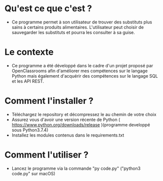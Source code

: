 # Qu'est ce que c'est ?
  * Ce programme permet à son utilisateur de trouver des substituts plus sains à certains produits alimentaires. L'utilisateur peut choisir de sauvegarder les substituts et pourra les consulter à sa guise.

# Le contexte
  * Ce programme a été développé dans le cadre d'un projet proposé par OpenClassrooms afin d'améliorer mes compétences sur le langage Python mais également d'acquérir des compétences sur le langage SQL et les API REST.

# Comment l'installer ?
  * Téléchargez le repository et décompressez le au chemin de votre choix
  * Assurez vous d'avoir une version récente de Python ( https://www.python.org/downloads/release )(programme developpé sous Python3.7.4)
  * Installez les modules contenus dans le requirements.txt
  
# Comment l'utiliser ?
  * Lancez le programme via la commande "py code.py" ("python3 code.py" sur macOS)
